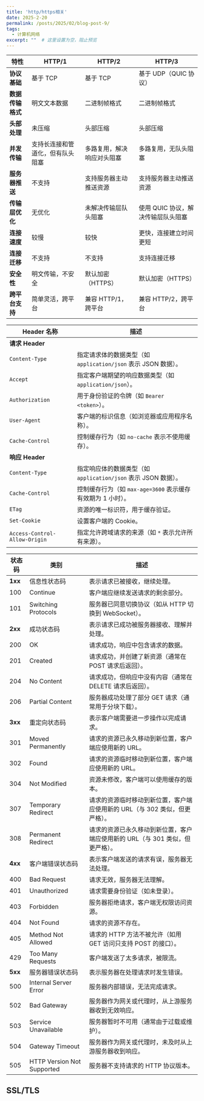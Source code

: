 ```yaml
---
title: 'http/https相关'
date: 2025-2-20
permalink: /posts/2025/02/blog-post-9/
tags:
  - 计算机网络
excerpt: ""  # 这里设置为空，阻止预览
---
```




| 特性             | HTTP/1                           | HTTP/2                     | HTTP/3                             |
| ---------------- | -------------------------------- | -------------------------- | ---------------------------------- |
| **协议基础**     | 基于 TCP                         | 基于 TCP                   | 基于 UDP（QUIC 协议）              |
| **数据传输格式** | 明文文本数据                     | 二进制帧格式               | 二进制帧格式                       |
| **头部处理**     | 未压缩                           | 头部压缩                   | 头部压缩                           |
| **并发传输**     | 支持长连接和管道化，但有队头阻塞 | 多路复用，解决响应对头阻塞 | 多路复用，无队头阻塞               |
| **服务器推送**   | 不支持                           | 支持服务器主动推送资源     | 支持服务器主动推送资源             |
| **传输层优化**   | 无优化                           | 未解决传输层队头阻塞       | 使用 QUIC 协议，解决传输层队头阻塞 |
| **连接速度**     | 较慢                             | 较快                       | 更快，连接建立时间更短             |
| **连接迁移**     | 不支持                           | 不支持                     | 支持连接迁移                       |
| **安全性**       | 明文传输，不安全                 | 默认加密（HTTPS）          | 默认加密（HTTPS）                  |
| **跨平台支持**   | 简单灵活，跨平台                 | 兼容 HTTP/1，跨平台        | 兼容 HTTP/2，跨平台                |

| Header 名称                   | 描述                                                         |
| ----------------------------- | ------------------------------------------------------------ |
| **请求 Header**               |                                                              |
| `Content-Type`                | 指定请求体的数据类型（如 `application/json` 表示 JSON 数据）。 |
| `Accept`                      | 指定客户端期望的响应数据类型（如 `application/json`）。      |
| `Authorization`               | 用于身份验证的令牌（如 `Bearer <token>`）。                  |
| `User-Agent`                  | 客户端的标识信息（如浏览器或应用程序名称）。                 |
| `Cache-Control`               | 控制缓存行为（如 `no-cache` 表示不使用缓存）。               |
| **响应 Header**               |                                                              |
| `Content-Type`                | 指定响应体的数据类型（如 `application/json` 表示 JSON 数据）。 |
| `Cache-Control`               | 控制缓存行为（如 `max-age=3600` 表示缓存有效期为 1 小时）。  |
| `ETag`                        | 资源的唯一标识符，用于缓存验证。                             |
| `Set-Cookie`                  | 设置客户端的 Cookie。                                        |
| `Access-Control-Allow-Origin` | 指定允许跨域请求的来源（如 `*` 表示允许所有来源）。          |

| 状态码  | 类别                       | 描述                                                         |
| ------- | -------------------------- | ------------------------------------------------------------ |
| **1xx** | 信息性状态码               | 表示请求已被接收，继续处理。                                 |
| 100     | Continue                   | 客户端应继续发送请求的剩余部分。                             |
| 101     | Switching Protocols        | 服务器已同意切换协议（如从 HTTP 切换到 WebSocket）。         |
| **2xx** | 成功状态码                 | 表示请求已成功被服务器接收、理解并处理。                     |
| 200     | OK                         | 请求成功，响应中包含请求的数据。                             |
| 201     | Created                    | 请求成功，并创建了新资源（通常在 POST 请求后返回）。         |
| 204     | No Content                 | 请求成功，但响应中没有内容（通常在 DELETE 请求后返回）。     |
| 206     | Partial Content            | 服务器成功处理了部分 GET 请求（通常用于分块下载）。          |
| **3xx** | 重定向状态码               | 表示客户端需要进一步操作以完成请求。                         |
| 301     | Moved Permanently          | 请求的资源已永久移动到新位置，客户端应使用新的 URL。         |
| 302     | Found                      | 请求的资源临时移动到新位置，客户端应使用新的 URL。           |
| 304     | Not Modified               | 资源未修改，客户端可以使用缓存的版本。                       |
| 307     | Temporary Redirect         | 请求的资源临时移动到新位置，客户端应使用新的 URL（与 302 类似，但更严格）。 |
| 308     | Permanent Redirect         | 请求的资源已永久移动到新位置，客户端应使用新的 URL（与 301 类似，但更严格）。 |
| **4xx** | 客户端错误状态码           | 表示客户端发送的请求有误，服务器无法处理。                   |
| 400     | Bad Request                | 请求无效，服务器无法理解。                                   |
| 401     | Unauthorized               | 请求需要身份验证（如未登录）。                               |
| 403     | Forbidden                  | 服务器拒绝请求，客户端无权限访问资源。                       |
| 404     | Not Found                  | 请求的资源不存在。                                           |
| 405     | Method Not Allowed         | 请求的 HTTP 方法不被允许（如用 GET 访问只支持 POST 的接口）。 |
| 429     | Too Many Requests          | 客户端发送了太多请求，被限流。                               |
| **5xx** | 服务器错误状态码           | 表示服务器在处理请求时发生错误。                             |
| 500     | Internal Server Error      | 服务器内部错误，无法完成请求。                               |
| 502     | Bad Gateway                | 服务器作为网关或代理时，从上游服务器收到无效响应。           |
| 503     | Service Unavailable        | 服务器暂时不可用（通常由于过载或维护）。                     |
| 504     | Gateway Timeout            | 服务器作为网关或代理时，未及时从上游服务器收到响应。         |
| 505     | HTTP Version Not Supported | 服务器不支持请求的 HTTP 协议版本。                           |

## SSL/TLS

